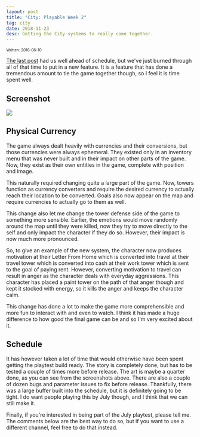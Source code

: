 ```yaml
---
layout: post
title: "City: Playable Week 2"
tag: city
date: 2018-11-23
desc: Getting the City systems to really come together.
---
```


<p style="font-size:10px">Written: 2016-06-10


[The last post](/blog/city/playable1) had us well ahead of schedule, but we've just burned through all of that time to put in a new feature. It is a feature that has done a tremendous amount to tie the game together though, so I feel it is time spent well.

<h2>Screenshot</h2>
<img src="/blogImages/SS_2016-06-10_01.png">
<h2>Physical Currency</h2>

The game always dealt heavily with currencies and their conversions, but those currencies were always ephemeral. They existed only in an inventory menu that was never built and in their impact on other parts of the game. Now, they exist as their own entities in the game, complete with position and image.


This naturally required changing quite a large part of the game. Now, towers function as currency converters and require the desired currency to actually reach their location to be converted. Goals also now appear on the map and require currencies to actually go to them as well.


This change also let me change the tower defense side of the game to something more sensible. Earlier, the emotions would move randomly around the map until they were killed, now they try to move directly to the self and only impact the character if they do so. However, their impact is now much more pronounced.


So, to give an example of the new system, the character now produces motivation at their Letter From Home which is converted into travel at their travel tower which is converted into cash at their work tower which is sent to the goal of paying rent. However, converting motivation to travel can result in anger as the character deals with everyday aggressions. This character has placed a paint tower on the path of that anger though and kept it stocked with energy, so it kills the anger and keeps the character calm.


This change has done a lot to make the game more comprehensible and more fun to interact with and even to watch. I think it has made a huge difference to how good the final game can be and so I'm very excited about it.

<h2>Schedule</h2>

It has however taken a lot of time that would otherwise have been spent getting the playtest build ready. The story is completely done, but has to be tested a couple of times more before release. The art is maybe a quarter done, as you can see from the screenshots above. There are also a couple of dozen bugs and parameter issues to fix before release. Thankfully, there was a large buffer built into the schedule, but it is definitely going to be tight. I do want people playing this by July though, and I think that we can still make it.


Finally, if you're interested in being part of the July playtest, please tell me. The comments below are the best way to do so, but if you want to use a different channel, feel free to do that instead.

